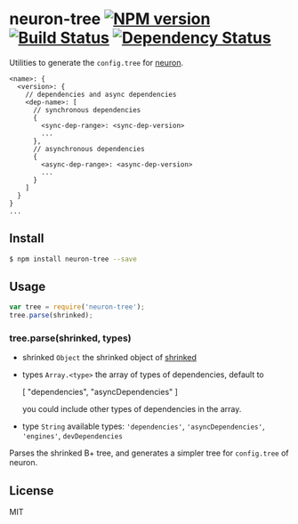 # neuron-tree [![NPM version](https://badge.fury.io/js/neuron-tree.svg)](http://badge.fury.io/js/neuron-tree) [![Build Status](https://travis-ci.org/cortexjs/neuron-tree.svg?branch=master)](https://travis-ci.org/cortexjs/neuron-tree) [![Dependency Status](https://gemnasium.com/cortexjs/neuron-tree.svg)](https://gemnasium.com/cortexjs/neuron-tree)

Utilities to generate the `config.tree` for [neuron](https://github.com/kaelzhang/neuron).

```
<name>: {
  <version>: {
    // dependencies and async dependencies
    <dep-name>: [
      // synchronous dependencies
      {
        <sync-dep-range>: <sync-dep-version>
        ...
      },
      // asynchronous dependencies
      {
        <async-dep-range>: <async-dep-version>
        ...
      }
    ]
  }
}
...
```

## Install

```bash
$ npm install neuron-tree --save
```

## Usage

```js
var tree = require('neuron-tree');
tree.parse(shrinked);
```

### tree.parse(shrinked, types)

- shrinked `Object` the shrinked object of [shrinked](https://www.npmjs.org/package/shrinked)
- types `Array.<type>` the array of types of dependencies, default to 

  [
    "dependencies",
    "asyncDependencies"
  ]

  you could include other types of dependencies in the array.

- type `String` available types: `'dependencies'`, `'asyncDependencies'`, `'engines'`, `devDependencies`

Parses the shrinked B+ tree, and generates a simpler tree for `config.tree` of neuron.

## License

MIT
<!-- do not want to make nodeinit to complicated, you can edit this whenever you want. -->
